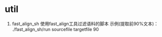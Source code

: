 # util

1. fast_align_sh
    使用fast_align工具过滤语料的脚本
    示例(提取前90%文本)：
    ./fast_align_sh/run sourcefile targetfile 90
